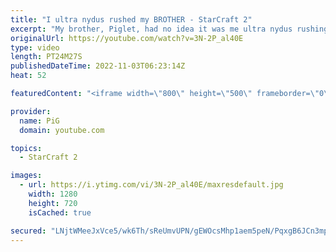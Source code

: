 ```yaml
---
title: "I ultra nydus rushed my BROTHER - StarCraft 2"
excerpt: "My brother, Piglet, had no idea it was me ultra nydus rushing him :D Turned into a pretty fun game in the end! -- 🐷 Main Channel: https://www.youtube.com/user/PiGstarcraft 🐷 Second Channel for Learning StarCraft 2: https://www.youtube.com/c/PiGRandom -- 🐷 Watch live at https://www.twitch.tv/x5_pig"
originalUrl: https://youtube.com/watch?v=3N-2P_al40E
type: video
length: PT24M27S
publishedDateTime: 2022-11-03T06:23:14Z
heat: 52

featuredContent: "<iframe width=\"800\" height=\"500\" frameborder=\"0\" src=\"https://www.youtube.com/embed/3N-2P_al40E\" allow=\"accelerometer; autoplay; encrypted-media; gyroscope; picture-in-picture\" allowfullscreen></iframe>"

provider:
  name: PiG
  domain: youtube.com

topics:
  - StarCraft 2

images:
  - url: https://i.ytimg.com/vi/3N-2P_al40E/maxresdefault.jpg
    width: 1280
    height: 720
    isCached: true

secured: "LNjtWMeeJxVce5/wk6Th/sReUmvUPN/gEWOcsMhp1aem5peN/PqxgB6JCn3mpVifgF8mYuz7RkpMZi91Zwy3Iqms8mbJ7+zltjSVVOzpeIGvPN2jzFQLGC94egE9LLY4zbSCDwMFWtFcRostUGfohGv6Nqjb4XsN7G4Ygiv3z97HSRrLu7HnS57au8WJ0C98JX7T62zh4rPUej6a0vMQUyNz6Ot68HNNU6FsnDbNXfFcZlzF6qdclUnZFFCNyqFnfFL38qMLfNo8SPl6S6BzLTjaVafjaQfBylbaJSVZsZZ4XlyQ8paBerLebqfxsJx42AMFSYt+1WBud/DBwLkDPY5pFTNmatzIcNlwKNIGpUgL1X0WAmLgiJKLBmL/6LNKjHSXMW7LskVeXjdzu5Y9/02DQLOjq4mSAxtoMcxP9Zw=;6whNZhGr7pI6acO0/gecyw=="
---
```


